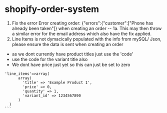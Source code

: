 # shopify-order-system
1. Fix the error Error creating order: {"errors":{"customer":["Phone has already been taken"]} when creating an order
-- 1a. This may then throw a similar error for the email address which also have the fix applied.
2. Line Items is not dymacically populated with the info from mySQL/ Json, please ensure the data is sent when creating an order
- as we dont currently have product titles just use the 'code'
- use the code for the variant title also
- We dont have price just yet so this can just be set to zero

````
'line_items'=>array(
      array(
        'title' => 'Example Product 1',
        'price' => 0,
        'quantity' => 1,
        'variant_id' => 1234567890
      )
  )
```

